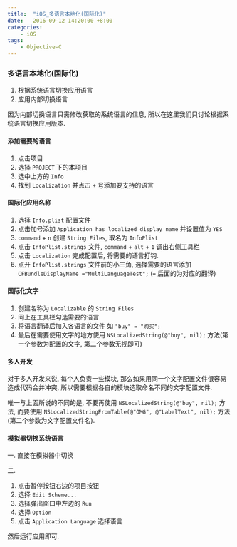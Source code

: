 ```yaml
---
title:  "iOS_多语言本地化(国际化)"
date:   2016-09-12 14:20:00 +8:00
categories: 
    - iOS
tags: 
    - Objective-C
---
```

### 多语言本地化(国际化)

1. 根据系统语言切换应用语言
2. 应用内部切换语言

因为内部切换语言只需修改获取的系统语言的信息, 所以在这里我们只讨论根据系统语言切换应用版本.

#### 添加需要的语言

1. 点击项目 
2. 选择 `PROJECT` 下的本项目
3. 选中上方的 `Info`
4. 找到 `Localization` 并点击 `+` 号添加要支持的语言

#### 国际化应用名称

1. 选择 `Info.plist` 配置文件
2. 点击加号添加 `Application has localized display name` 并设置值为 `YES`
3. `command` + `n` 创建 `String Files`, 取名为 `InfoPlist`
4. 点击 `InfoPlist.strings` 文件, `command` + `alt` + `1` 调出右侧工具栏
5. 点击 `Localization` 完成配置后, 将需要的语言打钩.
6. 点开 `InfoPlist.strings` 文件前的小三角, 选择需要的语言添加 `CFBundleDisplayName ="MultiLanguageTest";` (`=` 后面的为对应的翻译)

#### 国际化文字

1. 创建名称为 `Localizable` 的 `String Files`
2. 同上在工具栏勾选需要的语言
3. 将语言翻译后加入各语言的文件 如 `"buy" = "购买";`
4. 最后在需要使用文字的地方使用 `NSLocalizedString(@"buy", nil);` 方法(第一个参数为配置的文字, 第二个参数无视即可)

#### 多人开发

对于多人开发来说, 每个人负责一些模块, 那么如果用同一个文字配置文件很容易造成代码合并冲突, 所以需要根据各自的模块选取命名不同的文字配置文件.

唯一与上面所说的不同的是, 不要再使用 `NSLocalizedString(@"buy", nil);` 方法, 而要使用 `NSLocalizedStringFromTable(@"OMG", @"LabelText", nil);` 方法(第二个参数为文字配置文件名).

#### 模拟器切换系统语言

一.  直接在模拟器中切换

二.

1. 点击暂停按钮右边的项目按钮
2. 选择 `Edit Scheme...`
3. 选择弹出窗口中左边的 `Run`
4. 选择 `Option`
5. 点击 `Application Language` 选择语言

然后运行应用即可.
